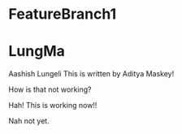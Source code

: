 # FeatureBranch1
# LungMa
Aashish Lungeli
This is written by Aditya Maskey!


How is that not working?

Hah! This is working now!!

Nah not yet.

